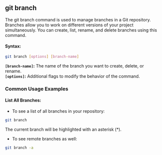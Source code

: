 ## git branch
The git branch command is used to manage branches in a Git repository. Branches allow you to work on different versions of your project simultaneously. You can create, list, rename, and delete branches using this command.
#### Syntax:
```bash
git branch [options] [branch-name]
```
**`[branch-name]`:** The name of the branch you want to create, delete, or rename.  
**`[options]`:** Additional flags to modify the behavior of the command.
### Common Usage Examples
#### List All Branches:
- To see a list of all branches in your repository:
```bash
git branch
```
The current branch will be highlighted with an asterisk (*).
- To see remote branches as well:
```bash
git branch -a
```
